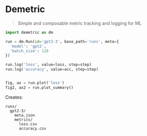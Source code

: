 # Demetric

> Simple and composable metric tracking and logging for ML

```python
import demetric as dm

run = dm.Run(id='gpt2-3', base_path='runs', meta={
  'model': 'gpt2',
  'batch_size': 128
})

run.log('loss', value=loss, step=step)
run.log('accuracy', value=acc, step=step)


fig, ax = run.plot('loss')
fig2, ax2 = run.plot_summary()
```


Creates:

```
runs/
  gpt2-3/
    meta.json
    metrics/
      loss.csv
      accuracy.csv
```
